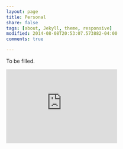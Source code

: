 ```yaml
---
layout: page
title: Personal
share: false
tags: [about, Jekyll, theme, responsive]
modified: 2014-08-08T20:53:07.573882-04:00
comments: true

---
```


To be filled.

<iframe src="https://www.google.com/maps/embed?pb=!1m18!1m12!1m3!1d3419.033043983811!2d121.4395553149612!3d31.0253289815362!2m3!1f0!2f0!3f0!3m2!1i1024!2i768!4f13.1!3m3!1m2!1s0x35b288776ec650b3%3A0x890179dc87bafa5e!2z5LiK5rW35Lqk6YCa5aSn5a2m55S15a2Q5L-h5oGv5LiO55S15rCU5bel56iL5a2m6Zmi!5e0!3m2!1szh-CN!2sus!4v1457613455537" width="300" height="200" frameborder="0" style="border:0" allowfullscreen></iframe>

                                                                                                                                                                 